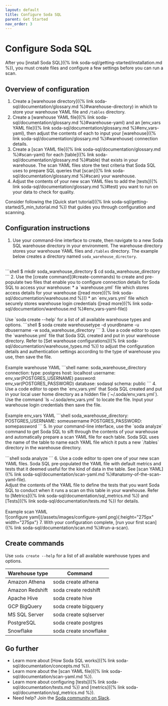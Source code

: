 ```yaml
---
layout: default
title: Configure Soda SQL
parent: Get Started
nav_order: 3
---
```


# Configure Soda SQL

After you [install Soda SQL]({% link soda-sql/getting-started/installation.md %}), you must create files and configure a few settings before you can run a scan.

## Overview of configuration 

1. Create a [warehouse directory]({% link soda-sql/documentation/glossary.md %}#warehouse-directory) in which to store your warehouse YAML file and `/tables` directory.
2. Create a [warehouse YAML file]({% link soda-sql/documentation/glossary.md %}#warehouse-yaml) and an [env_vars YAML file]({% link soda-sql/documentation/glossary.md %}#env_vars-yaml), then adjust the contents of each to input your [warehouse]({% link soda-sql/documentation/glossary.md %}#warehouse) connection details.
3. Create a [scan YAML file]({% link soda-sql/documentation/glossary.md %}#scan-yaml) for each [table]({% link soda-sql/documentation/glossary.md %}#table) that exists in your warehouse. The scan YAML files store the test criteria that Soda SQL uses to prepare SQL queries that [scan]({% link soda-sql/documentation/glossary.md %}#scan) your warehouse.
4. Adjust the contents of your new scan YAML files to add the [tests]({% link soda-sql/documentation/glossary.md %}#test) you want to run on your data to check for quality.

Consider following the [Quick start tutorial]({% link soda-sql/getting-started/5_min_tutorial.md %}) that guides you through configuration and scanning.

## Configuration instructions

1. Use your command-line interface to create, then navigate to a new Soda SQL warehouse directory in your environment. The warehouse directory stores your warehouse YAML files and `/tables` directory. The example below creates a directory named `soda_warehouse_directory`.<br />
<br />
```shell
$ mkdir soda_warehouse_directory
$ cd soda_warehouse_directory
```
2. Use the [create command](#create-commands) to create and pre-populate two files that enable you to configure connection details for Soda SQL to access your warehouse:
* a `warehouse.yml` file which stores access details for your warehouse ([read more]({% link soda-sql/documentation/warehouse.md %}))
* an `env_vars.yml` file which securely stores warehouse login credentials ([read more]({% link soda-sql/documentation/warehouse.md %}#env_vars-yaml-file))<br />
<br />
Use `soda create --help` for a list of all available warehouse types and options.
```shell
$ soda create warehousetype -d yourdbname -u dbusername -w soda_warehouse_directory 
```
3. Use a code editor to open the `warehouse.yml` file that Soda SQL created and put in your warehouse directory. Refer to [Set warehouse configurations]({% link soda-sql/documentation/warehouse_types.md %}) to adjust the configuration details and authentication settings according to the type of warehouse you use, then save the file.<br />
<br />
Example warehouse YAML
```shell
name: soda_warehouse_directory
connection:
  type: postgres
  host: localhost
  username: env_var(POSTGRES_USERNAME)
  password: env_var(POSTGRES_PASSWORD)
  database: sodasql
  schema: public
```
4. Use a code editor to open the `env_vars.yml` that Soda SQL created and put in your local user home directory as a hidden file (`~/.soda/env_vars.yml`). Use the command `ls ~/.soda/env_vars.yml` to locate the file. Input your warehouse login credentials then save the file.<br />
<br />
Example env_vars YAML
```shell
soda_warehouse_directory:
  POSTGRES_USERNAME: someusername
  POSTGRES_PASSWORD: somepassword
```
5. In your command-line interface, use the `soda analyze` command to get Soda SQL to sift through the contents of your warehouse and automatically prepare a scan YAML file for each table. Soda SQL uses the name of the table to name each YAML file which it puts a new `/tables` directory in the warehouse directory. <br />
<br />
```shell
soda analyze
```
6. Use a code editor to open one of your new scan YAML files. Soda SQL pre-populated the YAML file with default metrics and tests that it deemed useful for the kind of data in the table. See [scan YAML]({% link soda-sql/documentation/scan-yaml.md %}#anatomy-of-the-scan-yaml-file). <br /> Adjust the contents of the YAML file to define the tests that you want Soda SQL to conduct when it runs a scan on this table in your warehouse. Refer to [Metrics]({% link soda-sql/documentation/sql_metrics.md %}) and [Tests]({% link soda-sql/documentation/tests.md %}) for details. <br />
<br />
Example scan YAML<br />
![configure yaml](/assets/images/configure-yaml.png){:height="275px" width="275px"}
7. With your configuration complete, [run your first scan]({% link soda-sql/documentation/scan.md %}#run-a-scan).

## Create commands

Use `soda create --help` for a list of all available warehouse types and options.

|Warehouse type  | Command |
|--------------- | -------------------- |
| Amazon Athena  | soda create athena |
| Amazon Redshift | soda create redshift |
| Apache Hive    | soda create hive     |
| GCP BigQuery   | soda create bigquery |
| MS SQL Server  | soda create sqlserver |
| PostgreSQL     | soda create postgres |
| Snowflake      | soda create snowflake |

## Go further

* Learn more about [How Soda SQL works]({% link soda-sql/documentation/concepts.md %}).
* Learn more about the [scan YAML file]({% link soda-sql/documentation/scan-yaml.md %}).
* Learn more about configuring [tests]({% link soda-sql/documentation/tests.md %}) and [metrics]({% link soda-sql/documentation/sql_metrics.md %}).
* Need help? Join the <a href="http://community.soda.io/slack" target="_blank"> Soda community on Slack</a>.
